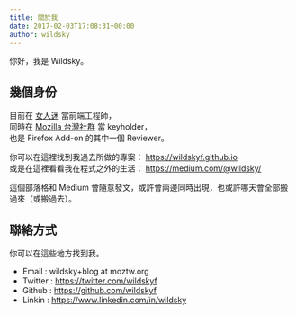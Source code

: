 ```yaml
---
title: 關於我
date: 2017-02-03T17:08:31+00:00
author: wildsky
---
```


你好，我是 Wildsky。

## 幾個身份

目前在 [女人迷](https://womany.net) 當前端工程師，<br />
同時在 [Mozilla 台灣社群](https://moztw.org) 當 keyholder，<br />
也是 Firefox Add-on 的其中一個 Reviewer。

你可以在這裡找到我過去所做的專案： <https://wildskyf.github.io> <br />
或是在這裡看看我在程式之外的生活： <https://medium.com/@wildsky/>

這個部落格和 Medium 會隨意發文，或許會兩邊同時出現，也或許哪天會全部搬過來（或搬過去）。

## 聯絡方式

你可以在這些地方找到我。

- Email : wildsky+blog at moztw.org
- Twitter : <https://twitter.com/wildskyf>
- Github : <https://github.com/wildskyf>
- Linkin : <https://www.linkedin.com/in/wildsky>

